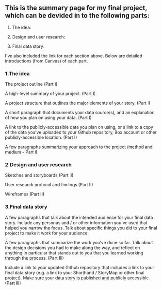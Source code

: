 ## This is the summary page for my final project, which can be devided in to the following parts:

1. The idea: 

2. Design and user research:

3. Final data story:

I've also included the link for each section above. Below are detailed introductions (from Canvas) of each part.


### 1.The idea

The project outline (Part I)

A high-level summary of your project.  (Part I)

A project structure that outlines the major elements of your story. (Part I)

A short paragraph that documents your data source(s), and an explanation of how you plan on using your data. (Part I)

A link to the publicly-accessible data you plan on using, or a link to a copy of the data you've uploaded to your Github repository, Box account or other publicly-accessible location. (Part I)

A few paragraphs summarizing your approach to the project (method and medium - Part I)

### 2.Design and user research

Sketches and storyboards (Part II)

User research protocol and findings (Part II)

Wireframes (Part II)

### 3.Final data story

A few paragraphs that talk about the intended audience for your final data story.  Include any personas and / or other information you've used that helped you narrow the focus.  Talk about specific things you did to your final project to make it work for your audience. 

A few paragraphs that summarize the work you've done so far.  Talk about the design decisions you had to make along the way, and reflect on anything in particular that stands out to you that you learned working through the process. (Part III)

Include a link to your updated Github repository that includes a link to your final data story (e.g. a link to your Shorthand / StoryMap or other final project).  Make sure your data story is published and publicly accessible. (Part III)
